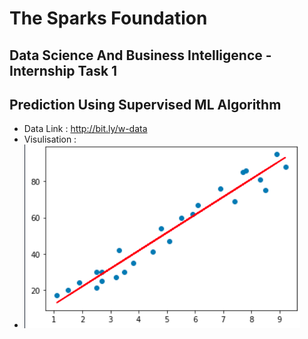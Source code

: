 # The Sparks Foundation 
## Data Science And Business Intelligence - Internship Task 1
## Prediction Using Supervised ML Algorithm 
- Data Link : http://bit.ly/w-data
- Visulisation :
-  ![images](vis.png)


